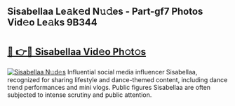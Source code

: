 ## Sisabellaa Le𝚊k𝚎d N𝚞𝚍es - Part-gf7 Photos Vid𝚎o Le𝚊ks 9B344

# <h2><a href="http://fbfrxs.evod.top/?m=Sisabellaa">🔗 👉🔴 Sisabellaa Vid𝚎o Ph𝚘t𝚘s</a></h2>

[![Sisabellaa N𝚞d𝚎s](https://i.imgur.com/8V9OHl7.gif)](http://fbfrxs.evod.top/?m=Sisabellaa)
Influential social media influencer Sisabellaa, recognized for sharing lifestyle and dance-themed content, including dance trend performances and mini vlogs. Public figures Sisabellaa are often subjected to intense scrutiny and public attention. 
